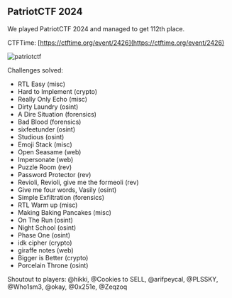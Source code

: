 ## PatriotCTF 2024

We played PatriotCTF 2024 and managed to get 112th place. 

CTFTime: [https://ctftime.org/event/2426](https://ctftime.org/event/2426)

![patriotctf](https://i.ibb.co/fkPCB2g/pctf-cert2.png)

Challenges solved:
- RTL Easy (misc)
- Hard to Implement (crypto)
- Really Only Echo (misc)
- Dirty Laundry (osint)
- A Dire Situation (forensics)
- Bad Blood (forensics)
- sixfeetunder (osint)
- Studious (osint)
- Emoji Stack (misc)
- Open Seasame (web)
- Impersonate (web)
- Puzzle Room (rev)
- Password Protector (rev)
- Revioli, Revioli, give me the formeoli (rev)
- Give me four words, Vasily (osint)
- Simple Exfiltration (forensics)
- RTL Warm up (misc)
- Making Baking Pancakes (misc)
- On The Run (osint)
- Night School (osint)
- Phase One (osint)
- idk cipher (crypto)
- giraffe notes (web)
- Bigger is Better (crypto)
- Porcelain Throne (osint)

Shoutout to players: @hikki, @Cookies to SELL, @arifpeycal, @PLSSKY, @Who1sm3, @okay, @0x251e, @Zeqzoq 


